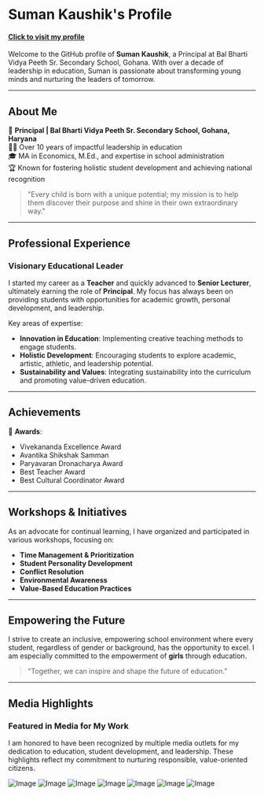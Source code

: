 # Suman Kaushik's Profile
#### [Click to visit my profile](https://suman0976.github.io/portfolio/)

Welcome to the GitHub profile of **Suman Kaushik**, a Principal at Bal Bharti Vidya Peeth Sr. Secondary School, Gohana. With over a decade of leadership in education, Suman is passionate about transforming young minds and nurturing the leaders of tomorrow.

---

## About Me

🌟 **Principal | Bal Bharti Vidya Peeth Sr. Secondary School, Gohana, Haryana**  
👩‍🏫 Over 10 years of impactful leadership in education  
🎓 MA in Economics, M.Ed., and expertise in school administration  
🏆 Known for fostering holistic student development and achieving national recognition

> "Every child is born with a unique potential; my mission is to help them discover their purpose and shine in their own extraordinary way."

---

## Professional Experience

### Visionary Educational Leader

I started my career as a **Teacher** and quickly advanced to **Senior Lecturer**, ultimately earning the role of **Principal**. My focus has always been on providing students with opportunities for academic growth, personal development, and leadership.

Key areas of expertise:
- **Innovation in Education**: Implementing creative teaching methods to engage students.
- **Holistic Development**: Encouraging students to explore academic, artistic, athletic, and leadership potential.
- **Sustainability and Values**: Integrating sustainability into the curriculum and promoting value-driven education.

---

## Achievements

🏅 **Awards**:
- Vivekananda Excellence Award  
- Avantika Shikshak Samman  
- Paryavaran Dronacharya Award  
- Best Teacher Award  
- Best Cultural Coordinator Award  

---

## Workshops & Initiatives

As an advocate for continual learning, I have organized and participated in various workshops, focusing on:
- **Time Management & Prioritization**
- **Student Personality Development**
- **Conflict Resolution**
- **Environmental Awareness**
- **Value-Based Education Practices**

---

## Empowering the Future

I strive to create an inclusive, empowering school environment where every student, regardless of gender or background, has the opportunity to excel. I am especially committed to the empowerment of **girls** through education.

> "Together, we can inspire and shape the future of education."

---

## Media Highlights

### Featured in Media for My Work

I am honored to have been recognized by multiple media outlets for my dedication to education, student development, and leadership. These highlights reflect my commitment to nurturing responsible, value-oriented citizens.

![Image](https://github.com/user-attachments/assets/2c74e669-57dd-488b-9295-49e2b0ecf81a)
![Image](https://github.com/user-attachments/assets/f1c23436-02a0-4725-812e-1d7956a70d75)
![Image](https://github.com/user-attachments/assets/1870eabf-6993-49cd-8ff8-70398e770d85)
![Image](https://github.com/user-attachments/assets/1a94f47c-704f-46cd-a99f-78e52cc86984)
![Image](https://github.com/user-attachments/assets/0b7ecc03-a8af-4662-ad3c-7f37136017c6)
![Image](https://github.com/user-attachments/assets/942522cd-c011-49fe-b6ba-32d055e99926)
![Image](https://github.com/user-attachments/assets/c945bef0-0fd1-432c-8404-e98cf591b7e3)
